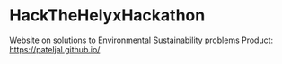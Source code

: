 # HackTheHelyxHackathon
Website on solutions to Environmental Sustainability problems
Product: https://pateljal.github.io/
